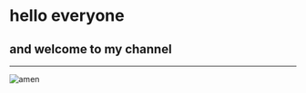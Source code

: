 # hello everyone 
## and welcome to my channel
---


![amen](https://thumbs.dreamstime.com/b/cute-cartoon-girl-scientist-test-tube-science-education-concept-illustration-lab-coat-holding-great-376269712.jpg)
